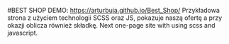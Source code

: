 #BEST SHOP
DEMO: https://arturbuja.github.io/Best_Shop/
Przykładowa strona z użyciem technologii SCSS oraz JS, pokazuje naszą ofertę a przy okazji oblicza również składkę. 
Next one-page site with using scss and javascript. 
